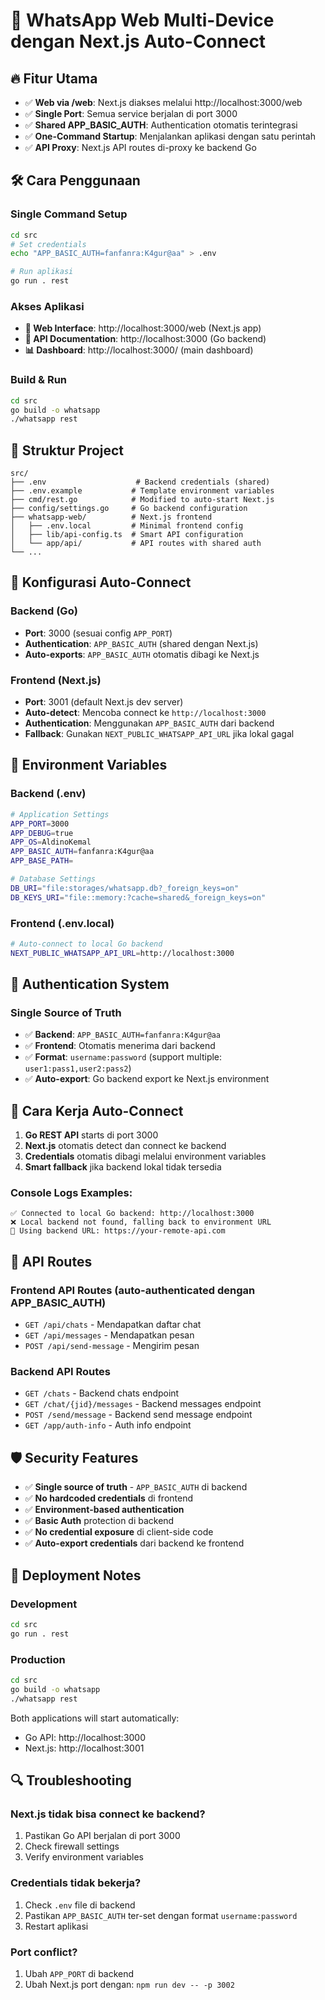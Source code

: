# 🚀 WhatsApp Web Multi-Device dengan Next.js Auto-Connect

## 🔥 Fitur Utama

- ✅ **Web via /web**: Next.js diakses melalui http://localhost:3000/web
- ✅ **Single Port**: Semua service berjalan di port 3000
- ✅ **Shared APP_BASIC_AUTH**: Authentication otomatis terintegrasi
- ✅ **One-Command Startup**: Menjalankan aplikasi dengan satu perintah
- ✅ **API Proxy**: Next.js API routes di-proxy ke backend Go

## 🛠 Cara Penggunaan

### Single Command Setup
```bash
cd src
# Set credentials
echo "APP_BASIC_AUTH=fanfanra:K4gur@aa" > .env

# Run aplikasi
go run . rest
```

### Akses Aplikasi
- **📱 Web Interface**: http://localhost:3000/web (Next.js app)
- **🔗 API Documentation**: http://localhost:3000 (Go backend)
- **📊 Dashboard**: http://localhost:3000/ (main dashboard)

### Build & Run
```bash
cd src
go build -o whatsapp
./whatsapp rest
```

## 📁 Struktur Project

```
src/
├── .env                    # Backend credentials (shared)
├── .env.example           # Template environment variables
├── cmd/rest.go            # Modified to auto-start Next.js
├── config/settings.go     # Go backend configuration
├── whatsapp-web/          # Next.js frontend
│   ├── .env.local         # Minimal frontend config
│   ├── lib/api-config.ts  # Smart API configuration
│   └── app/api/           # API routes with shared auth
└── ...
```

## 🔗 Konfigurasi Auto-Connect

### Backend (Go)
- **Port**: 3000 (sesuai config `APP_PORT`)
- **Authentication**: `APP_BASIC_AUTH` (shared dengan Next.js)
- **Auto-exports**: `APP_BASIC_AUTH` otomatis dibagi ke Next.js

### Frontend (Next.js)
- **Port**: 3001 (default Next.js dev server)
- **Auto-detect**: Mencoba connect ke `http://localhost:3000`
- **Authentication**: Menggunakan `APP_BASIC_AUTH` dari backend
- **Fallback**: Gunakan `NEXT_PUBLIC_WHATSAPP_API_URL` jika lokal gagal

## 🔧 Environment Variables

### Backend (.env)
```bash
# Application Settings
APP_PORT=3000
APP_DEBUG=true
APP_OS=AldinoKemal
APP_BASIC_AUTH=fanfanra:K4gur@aa
APP_BASE_PATH=

# Database Settings
DB_URI="file:storages/whatsapp.db?_foreign_keys=on"
DB_KEYS_URI="file::memory:?cache=shared&_foreign_keys=on"
```

### Frontend (.env.local)
```bash
# Auto-connect to local Go backend
NEXT_PUBLIC_WHATSAPP_API_URL=http://localhost:3000
```

## 🔐 Authentication System

### Single Source of Truth
- ✅ **Backend**: `APP_BASIC_AUTH=fanfanra:K4gur@aa`
- ✅ **Frontend**: Otomatis menerima dari backend
- ✅ **Format**: `username:password` (support multiple: `user1:pass1,user2:pass2`)
- ✅ **Auto-export**: Go backend export ke Next.js environment

## 🎯 Cara Kerja Auto-Connect

1. **Go REST API** starts di port 3000
2. **Next.js** otomatis detect dan connect ke backend
3. **Credentials** otomatis dibagi melalui environment variables
4. **Smart fallback** jika backend lokal tidak tersedia

### Console Logs Examples:
```
✅ Connected to local Go backend: http://localhost:3000
❌ Local backend not found, falling back to environment URL
📡 Using backend URL: https://your-remote-api.com
```

## 🔄 API Routes

### Frontend API Routes (auto-authenticated dengan APP_BASIC_AUTH)
- `GET /api/chats` - Mendapatkan daftar chat
- `GET /api/messages` - Mendapatkan pesan
- `POST /api/send-message` - Mengirim pesan

### Backend API Routes
- `GET /chats` - Backend chats endpoint
- `GET /chat/{jid}/messages` - Backend messages endpoint
- `POST /send/message` - Backend send message endpoint
- `GET /app/auth-info` - Auth info endpoint

## 🛡 Security Features

- ✅ **Single source of truth** - `APP_BASIC_AUTH` di backend
- ✅ **No hardcoded credentials** di frontend
- ✅ **Environment-based authentication**
- ✅ **Basic Auth** protection di backend
- ✅ **No credential exposure** di client-side code
- ✅ **Auto-export credentials** dari backend ke frontend

## 🚀 Deployment Notes

### Development
```bash
cd src
go run . rest
```

### Production
```bash
cd src
go build -o whatsapp
./whatsapp rest
```

Both applications will start automatically:
- Go API: http://localhost:3000
- Next.js: http://localhost:3001

## 🔍 Troubleshooting

### Next.js tidak bisa connect ke backend?
1. Pastikan Go API berjalan di port 3000
2. Check firewall settings
3. Verify environment variables

### Credentials tidak bekerja?
1. Check `.env` file di backend
2. Pastikan `APP_BASIC_AUTH` ter-set dengan format `username:password`
3. Restart aplikasi

### Port conflict?
1. Ubah `APP_PORT` di backend
2. Ubah Next.js port dengan: `npm run dev -- -p 3002`